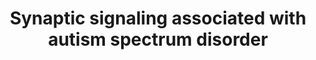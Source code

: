 ---
annotations:
- id: PW:0000180
  parent: regulatory pathway
  type: Pathway Ontology
  value: mTOR signaling pathway
- id: CL:0000540
  parent: animal cell
  type: Cell Type Ontology
  value: neuron
- id: DOID:0060041
  parent: disease of mental health
  type: Disease Ontology
  value: autism spectrum disorder
authors:
- Khanspers
- Egonw
- Eweitz
citedin:
- link: PMC9440113
  title: Machine learning and bioinformatics to identify 8 autophagy-related biomarkers
    and construct gene regulatory networks in dilated cardiomyopathy (2022)
- link: PMC8170991
  title: 'NoRCE: non-coding RNA sets cis enrichment tool (2021)'
communities:
- Diseases
- Diseases
description: 'Synaptic signaling pathways associated with autism spectrum disorder
  (ASD). Changes in mTOR activation is believed to be a risk factor for ASD. mTOR
  is regulated by the TCS1/2 complex, and several signaling pathways upstream of TSC1/2
  positively or negatively regulate this complex, including PI3K–AKT, Ras–ERK, LKB1–AMPK
  and Wnt–GSK3β pathways. The mTOR pathway is also regulated by the brain‐derived
  neurotrophic factor (BDNF), which plays a key role in the development and the plasticity
  of the central nervous system and is considered a risk factor for ASD. Increased
  levels of BDNF concentration have been observed in the serum and brain of patients
  with ASD.  mTOR is a key modulator of protein synthesis and thus blocks the activation
  of cell autophagy and promotes cell proliferation, growth, and differentiation.
  Proteasome activity is also affected by neuronal activity, via increased expression
  of UBE3A through transcription factor MEF2, which leads to the internalization of
  AMPA-R.  Variations in the Calcium-channel CACNA1C are also associated with ASD
  and [https://en.wikipedia.org/wiki/Timothy_syndrome Timothy Syndrome].  Adapted
  from figure 1 from [https://www.ncbi.nlm.nih.gov/pmc/articles/PMC6085908/ Daghsni
  et al]. '
last-edited: 2024-08-07
ndex: b26b4d1c-8b6b-11eb-9e72-0ac135e8bacf
organisms:
- Homo sapiens
redirect_from:
- /index.php/Pathway:WP4539
- /instance/WP4539
- /instance/WP4539_r135123
revision: r135123
schema-jsonld:
- '@context': https://schema.org/
  '@id': https://wikipathways.github.io/pathways/WP4539.html
  '@type': Dataset
  creator:
    '@type': Organization
    name: WikiPathways
  description: 'Synaptic signaling pathways associated with autism spectrum disorder
    (ASD). Changes in mTOR activation is believed to be a risk factor for ASD. mTOR
    is regulated by the TCS1/2 complex, and several signaling pathways upstream of
    TSC1/2 positively or negatively regulate this complex, including PI3K–AKT, Ras–ERK,
    LKB1–AMPK and Wnt–GSK3β pathways. The mTOR pathway is also regulated by the brain‐derived
    neurotrophic factor (BDNF), which plays a key role in the development and the
    plasticity of the central nervous system and is considered a risk factor for ASD.
    Increased levels of BDNF concentration have been observed in the serum and brain
    of patients with ASD.  mTOR is a key modulator of protein synthesis and thus blocks
    the activation of cell autophagy and promotes cell proliferation, growth, and
    differentiation. Proteasome activity is also affected by neuronal activity, via
    increased expression of UBE3A through transcription factor MEF2, which leads to
    the internalization of AMPA-R.  Variations in the Calcium-channel CACNA1C are
    also associated with ASD and [https://en.wikipedia.org/wiki/Timothy_syndrome Timothy
    Syndrome].  Adapted from figure 1 from [https://www.ncbi.nlm.nih.gov/pmc/articles/PMC6085908/
    Daghsni et al]. '
  keywords:
  - AKT1
  - AKT2
  - AKT3
  - ARC
  - BDNF
  - CACNA1C
  - CAMK2B
  - CAMK4
  - Ca2+
  - DLG4
  - EIF4EBP1
  - GDP
  - GRIN1
  - GRIN2A
  - GRIN2B
  - GRIN2C
  - GRIN2D
  - GRIN3A
  - GRIN3B
  - GRM1
  - GSK3B
  - GTP
  - HOMER1
  - HRAS
  - KRAS
  - MAPK1
  - MAPK3
  - MTOR
  - NF1
  - NRAS
  - NTRK2
  - PIK3CA
  - PIK3CB
  - PIK3CD
  - PIK3R1
  - PIK3R2
  - PIK3R3
  - PRKAA1
  - PRKAA2
  - PRKAB1
  - PRKAB2
  - PRKAG1
  - PRKAG2
  - PRKAG3
  - PTEN
  - RHEB
  - RPS6KB1
  - RPTOR
  - Rapamycin
  - SHANK3
  - SYNGAP1
  - TSC1
  - TSC2
  - UBE3A
  license: CC0
  name: Synaptic signaling associated with autism spectrum disorder
seo: CreativeWork
title: Synaptic signaling associated with autism spectrum disorder
wpid: WP4539
---
